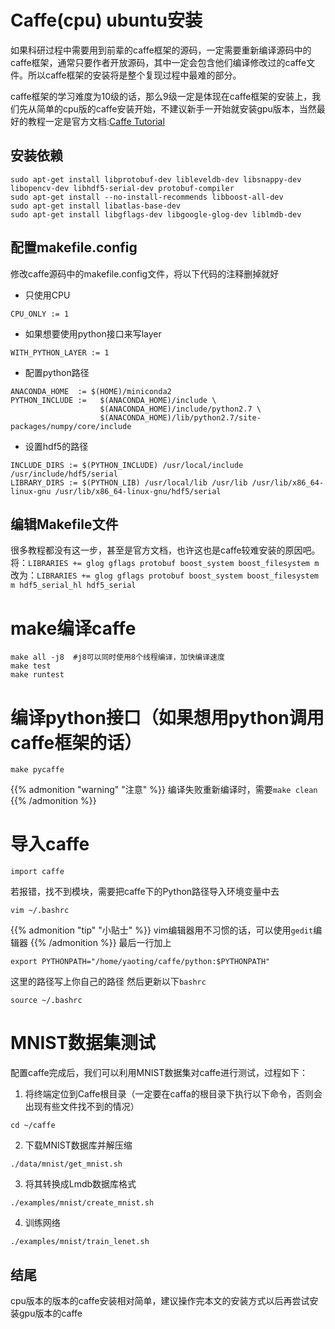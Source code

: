 # Caffe(cpu) ubuntu安装

如果科研过程中需要用到前辈的caffe框架的源码，一定需要重新编译源码中的caffe框架，通常只要作者开放源码，其中一定会包含他们编译修改过的caffe文件。所以caffe框架的安装将是整个复现过程中最难的部分。
<!--more-->
caffe框架的学习难度为10级的话，那么9级一定是体现在caffe框架的安装上，我们先从简单的cpu版的caffe安装开始，不建议新手一开始就安装gpu版本，当然最好的教程一定是官方文档:[Caffe Tutorial](http://caffe.berkeleyvision.org/tutorial/)
## 安装依赖
~~~shell
sudo apt-get install libprotobuf-dev libleveldb-dev libsnappy-dev libopencv-dev libhdf5-serial-dev protobuf-compiler
sudo apt-get install --no-install-recommends libboost-all-dev
sudo apt-get install libatlas-base-dev
sudo apt-get install libgflags-dev libgoogle-glog-dev liblmdb-dev
~~~
## 配置makefile.config
修改caffe源码中的makefile.config文件，将以下代码的注释删掉就好
* 只使用CPU
~~~
CPU_ONLY := 1
~~~
* 如果想要使用python接口来写layer
~~~
WITH_PYTHON_LAYER := 1
~~~
* 配置python路径
~~~
ANACONDA_HOME  := $(HOME)/miniconda2
PYTHON_INCLUDE :=   $(ANACONDA_HOME)/include \
                    $(ANACONDA_HOME)/include/python2.7 \
                    $(ANACONDA_HOME)/lib/python2.7/site-packages/numpy/core/include 
~~~
* 设置hdf5的路径
~~~
INCLUDE_DIRS := $(PYTHON_INCLUDE) /usr/local/include /usr/include/hdf5/serial
LIBRARY_DIRS := $(PYTHON_LIB) /usr/local/lib /usr/lib /usr/lib/x86_64-linux-gnu /usr/lib/x86_64-linux-gnu/hdf5/serial 
~~~
## 编辑Makefile文件
很多教程都没有这一步，甚至是官方文档，也许这也是caffe较难安装的原因吧。
将：`LIBRARIES += glog gflags protobuf boost_system boost_filesystem m`
改为：`LIBRARIES += glog gflags protobuf boost_system boost_filesystem m hdf5_serial_hl hdf5_serial`
# make编译caffe
~~~shell
make all -j8  #j8可以同时使用8个线程编译，加快编译速度
make test
make runtest
~~~
# 编译python接口（如果想用python调用caffe框架的话）
~~~shell
make pycaffe
~~~

{{% admonition "warning" "注意" %}}
编译失败重新编译时，需要`make clean`
{{% /admonition %}}

# 导入caffe
~~~
import caffe 
~~~
若报错，找不到模块，需要把caffe下的Python路径导入环境变量中去
~~~shell
vim ~/.bashrc
~~~
{{% admonition "tip" "小贴士" %}}
vim编辑器用不习惯的话，可以使用`gedit`编辑器
{{% /admonition %}}
最后一行加上
~~~
export PYTHONPATH="/home/yaoting/caffe/python:$PYTHONPATH"
~~~
这里的路径写上你自己的路径
然后更新以下`bashrc`
~~~shell
source ~/.bashrc
~~~
# MNIST数据集测试
配置caffe完成后，我们可以利用MNIST数据集对caffe进行测试，过程如下：
1. 将终端定位到Caffe根目录（一定要在caffa的根目录下执行以下命令，否则会出现有些文件找不到的情况）
~~~
cd ~/caffe
~~~
2. 下载MNIST数据库并解压缩
~~~
./data/mnist/get_mnist.sh
~~~
3. 将其转换成Lmdb数据库格式
~~~
./examples/mnist/create_mnist.sh
~~~
4. 训练网络
~~~
./examples/mnist/train_lenet.sh
~~~
## 结尾
cpu版本的版本的caffe安装相对简单，建议操作完本文的安装方式以后再尝试安装gpu版本的caffe
